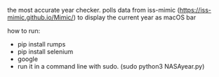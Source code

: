 
the most accurate year checker. polls data from iss-mimic (https://iss-mimic.github.io/Mimic/) to display the current year as macOS bar


how to run:
- pip install rumps
- pip install selenium
- google
- run it in a command line with sudo. (sudo python3 NASAyear.py)
